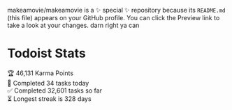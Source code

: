 makeamovie/makeamovie is a ✨ special ✨ repository because its `README.md` (this file) appears on your GitHub profile.
You can click the Preview link to take a look at your changes. darn right ya can

# Todoist Stats

<!-- TODO-IST:START -->
🏆  46,131 Karma Points           
🌸  Completed 34 tasks today           
✅  Completed 32,601 tasks so far           
⏳  Longest streak is 328 days
<!-- TODO-IST:END -->